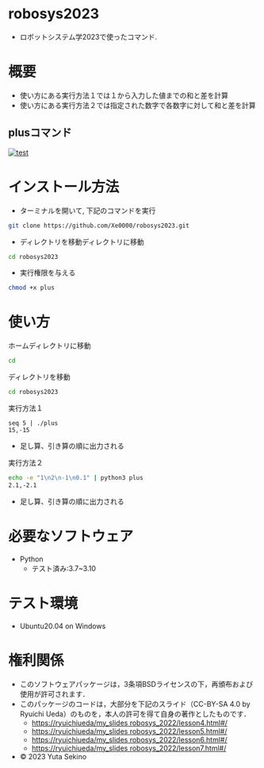 # robosys2023

* ロボットシステム学2023で使ったコマンド.

# 概要
* 使い方にある実行方法１では１から入力した値までの和と差を計算
* 使い方にある実行方法２では指定された数字で各数字に対して和と差を計算

## plusコマンド
[![test](https://github.com/Xe0000/robosys2023/actions/workflows/test.yml/badge.svg)](https://github.com/Xe0000/robosys2023/actions/workflows/test.yml)
# インストール方法
* ターミナルを開いて, 下記のコマンドを実行
```bash
git clone https://github.com/Xe0000/robosys2023.git
```
* ディレクトリを移動ディレクトリに移動
```bash
cd robosys2023
```
* 実行権限を与える
```bash
chmod +x plus
```

# 使い方
ホームディレクトリに移動
```bash
cd
```
ディレクトリを移動
```bash
cd robosys2023
```
実行方法１
```
seq 5 | ./plus
15,-15
```
* 足し算、引き算の順に出力される

実行方法２
```bash
echo -e "1\n2\n-1\n0.1" | python3 plus
2.1,-2.1
```
* 足し算、引き算の順に出力される

# 必要なソフトウェア
* Python
   * テスト済み:3.7~3.10
# テスト環境
* Ubuntu20.04 on Windows

# 権利関係
* このソフトウェアパッケージは，3条項BSDライセンスの下，再頒布および使用が許可されます．
* このパッケージのコードは，大部分を下記のスライド（CC-BY-SA 4.0 by Ryuichi Ueda）のものを，本人の許可を得て自身の著作としたものです．
   * [https://ryuichiueda/my_slides robosys_2022/lesson4.html#/](https://ryuichiueda.github.io/my_slides/robosys_2022/lesson4.html#/)
   * [https://ryuichiueda/my_slides robosys_2022/lesson5.html#/](https://ryuichiueda.github.io/my_slides/robosys_2022/lesson5.html#/)
   * [https://ryuichiueda/my_slides robosys_2022/lesson6.html#/](https://ryuichiueda.github.io/my_slides/robosys_2022/lesson6.html#/)
   * [https://ryuichiueda/my_slides robosys_2022/lesson7.html#/](https://ryuichiueda.github.io/my_slides/robosys_2022/lesson7.html#/)
* © 2023 Yuta Sekino
